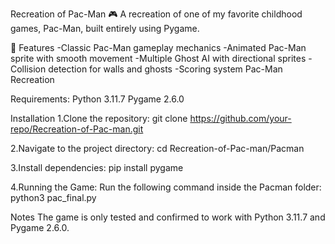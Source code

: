 Recreation of Pac-Man 🎮
A recreation of one of my favorite childhood games, Pac-Man, built entirely using Pygame.

📌 Features
-Classic Pac-Man gameplay mechanics
-Animated Pac-Man sprite with smooth movement
-Multiple Ghost AI with directional sprites
-Collision detection for walls and ghosts
-Scoring system
Pac-Man Recreation

Requirements:
Python 3.11.7
Pygame 2.6.0

Installation
1.Clone the repository:
git clone https://github.com/your-repo/Recreation-of-Pac-man.git

2.Navigate to the project directory:
cd Recreation-of-Pac-man/Pacman

3.Install dependencies:
pip install pygame

4.Running the Game:
Run the following command inside the Pacman folder:
python3 pac_final.py

Notes
The game is only tested and confirmed to work with Python 3.11.7 and Pygame 2.6.0.
